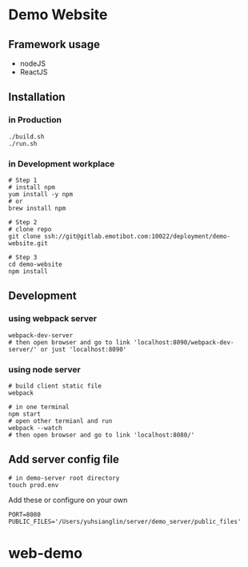 # Demo Website
## Framework usage
* nodeJS
* ReactJS

## Installation
### in Production
```
./build.sh
./run.sh
```
### in Development workplace

```
# Step 1
# install npm
yum install -y npm
# or
brew install npm

# Step 2
# clone repo
git clone ssh://git@gitlab.emotibot.com:10022/deployment/demo-website.git

# Step 3
cd demo-website
npm install
```

## Development
### using webpack server
```
webpack-dev-server
# then open browser and go to link 'localhost:8090/webpack-dev-server/' or just 'localhost:8090'
```
### using node server
```
# build client static file
webpack

# in one terminal
npm start
# open other termianl and run
webpack --watch
# then open browser and go to link 'localhost:8080/'
```
## Add server config file
```
# in demo-server root directory
touch prod.env
```

Add these or configure on your own

```
PORT=8080
PUBLIC_FILES='/Users/yuhsianglin/server/demo_server/public_files'
```
# web-demo
